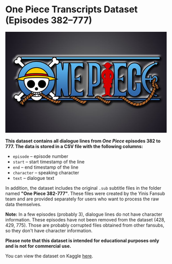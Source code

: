 
# One Piece Transcripts Dataset (Episodes 382–777)

![One Piece](onepiece.png)

**This dataset contains all dialogue lines from *One Piece* episodes 382 to 777. The data is stored in a CSV file with the following columns:**

- `episode` – episode number  
- `start` – start timestamp of the line  
- `end` – end timestamp of the line  
- `character` – speaking character  
- `text` – dialogue text  

In addition, the dataset includes the original `.sub` subtitle files in the folder named **"One Piece 382-777"**. These files were created by the Yinis Fansub team and are provided separately for users who want to process the raw data themselves.

**Note:** In a few episodes (probably 3), dialogue lines do not have character information. These episodes have not been removed from the dataset (428, 429, 775). Those are probably corrupted files obtained from other fansubs, so they don't have character information.  

**Please note that this dataset is intended for educational purposes only and is not for commercial use.**  

You can view the dataset on Kaggle [here](https://www.kaggle.com/datasets/ramazanturann/one-piece-transcripts-with-character-names-382-777).  

